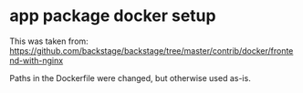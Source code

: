 # app package docker setup

This was taken from: https://github.com/backstage/backstage/tree/master/contrib/docker/frontend-with-nginx

Paths in the Dockerfile were changed, but otherwise used as-is.